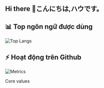 ## Hi there 👋こんにちは,ハウです。

<!--
**aimachinius/aimachinius** is a ✨ _special_ ✨ repository because its `README.md` (this file) appears on your GitHub profile.

Here are some ideas to get you started:

- 🔭 I’m currently working on ...
- 🌱 I’m currently learning ...
- 👯 I’m looking to collaborate on ...
- 🤔 I’m looking for help with ...
- 💬 Ask me about ...
 - How to reach me:📫
- 😄 Pronouns: ...
- ⚡ Fun fact: ...
-->
<!---->
## 📊 Top ngôn ngữ được dùng
![Top Langs](https://github-readme-stats.vercel.app/api/top-langs/?username=aimachinius&layout=compact&langs_count=10&hide_progress=false&theme=default)

## ⚡ Hoạt động trên Github
![Metrics](https://metrics.lecoq.io/aimachinius?template=classic&base.activity=true&languages=1&isocalendar=1&followup=1)




Core values
